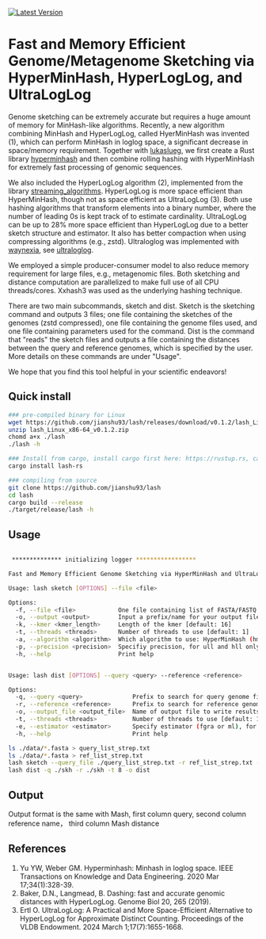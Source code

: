 [![Latest Version](https://img.shields.io/crates/v/lash-rs?style=for-the-badge&color=mediumpurple&logo=rust)](https://crates.io/crates/lash-rs)

# Fast and Memory Efficient Genome/Metagenome Sketching via HyperMinHash, HyperLogLog, and UltraLogLog

Genome sketching can be extremely accurate but requires a huge amount of memory for MinHash-like algorithms. Recently, a new algorithm combining MinHash and HyperLogLog, called HyerMinHash was invented (1), which can perform MinHash in loglog space, a significant decrease in space/memory requirement. Together with [lukaslueg](https://github.com/lukaslueg), we first create a Rust library [hyperminhash](https://github.com/lukaslueg/hyperminhash) and then combine rolling hashing with HyperMinHash for extremely fast processing of genomic sequences. 

We also included the HyperLogLog algorithm (2), implemented  from the library [streaming_algorithms](https://github.com/jianshu93/streaming_algorithms/tree/master). HyperLogLog is more space efficient than HyperMinHash, though not as space efficient as UltraLogLog (3). Both use hashing algorithms that transform elements into a binary number, where the number of leading 0s is kept track of to estimate cardinality. UltraLogLog can be up to 28% more space efficient than HyperLogLog due to a better sketch structure and estimator. It also has better compaction when using compressing algorithms (e.g., zstd). Ultraloglog was implemented with [waynexia](https://github.com/waynexia), see [ultraloglog](https://github.com/waynexia/ultraloglog). 

We employed a simple producer-consumer model to also reduce memory requirement for large files, e.g., metagenomic files. Both sketching and distance computation are parallelized to make full use of all CPU threads/cores. Xxhash3 was used as the underlying hashing technique. 

There are two main subcommands, sketch and dist. Sketch is the sketching command and outputs 3 files; one file containing the sketches of the genomes (zstd compressed), one file containing the genome files used, and one file containing parameters used for the command. Dist is the command that "reads" the sketch files and outputs a file containing the distances between the query and reference genomes, which is specified by the user. More details on these commands are under "Usage". 

We hope that you find this tool helpful in your scientific endeavors!

## Quick install
```bash
### pre-compiled binary for Linux
wget https://github.com/jianshu93/lash/releases/download/v0.1.2/lash_Linux_x86-64_v0.1.2.zip
unzip lash_Linux_x86-64_v0.1.2.zip
chomd a+x ./lash
./lash -h

### Install from cargo, install cargo first here: https://rustup.rs, cargo will be installed by default
cargo install lash-rs

### compiling from source
git clone https://github.com/jianshu93/lash
cd lash
cargo build --release
./target/release/lash -h

```

## Usage
```bash

 ************** initializing logger *****************

Fast and Memory Efficient Genome Sketching via HyperMinHash and UltraLogLog

Usage: lash sketch [OPTIONS] --file <file>

Options:
  -f, --file <file>            One file containing list of FASTA/FASTQ files (.gz/.bz2/.zstd supported), one per line. File must be UTF-8.
  -o, --output <output>        Input a prefix/name for your output files [default: sketch]
  -k, --kmer <kmer_length>     Length of the kmer [default: 16]
  -t, --threads <threads>      Number of threads to use [default: 1]
  -a, --algorithm <algorithm>  Which algorithm to use: HyperMinHash (hmh), UltraLogLog (ull), or HyperLogLog (hll) [default: hmh]
  -p, --precision <precision>  Specifiy precision, for ull and hll only. [default: 10]
  -h, --help                   Print help


Usage: lash dist [OPTIONS] --query <query> --reference <reference>

Options:
  -q, --query <query>              Prefix to search for query genome files
  -r, --reference <reference>      Prefix to search for reference genome files
  -o, --output_file <output_file>  Name of output file to write results [default: dist.txt]
  -t, --threads <threads>          Number of threads to use [default: 1]
  -e, --estimator <estimator>      Specify estimator (fgra or ml), for ull only [default: fgra]
  -h, --help                       Print help
```

```bash
ls ./data/*.fasta > query_list_strep.txt
ls ./data/*.fasta > ref_list_strep.txt
lash sketch --query_file ./query_list_strep.txt -r ref_list_strep.txt -k 16 -o skh
lash dist -q ./skh -r ./skh -t 8 -o dist

```

## Output

Output format is the same with Mash, first column query, second column reference name， third column Mash distance

## References
1. Yu YW, Weber GM. Hyperminhash: Minhash in loglog space. IEEE Transactions on Knowledge and Data Engineering. 2020 Mar 17;34(1):328-39.
2. Baker, D.N., Langmead, B. Dashing: fast and accurate genomic distances with HyperLogLog. Genome Biol 20, 265 (2019).
3. Ertl O. UltraLogLog: A Practical and More Space-Efficient Alternative to HyperLogLog for Approximate Distinct Counting. Proceedings of the VLDB Endowment. 2024 March 1;17(7):1655-1668. 
